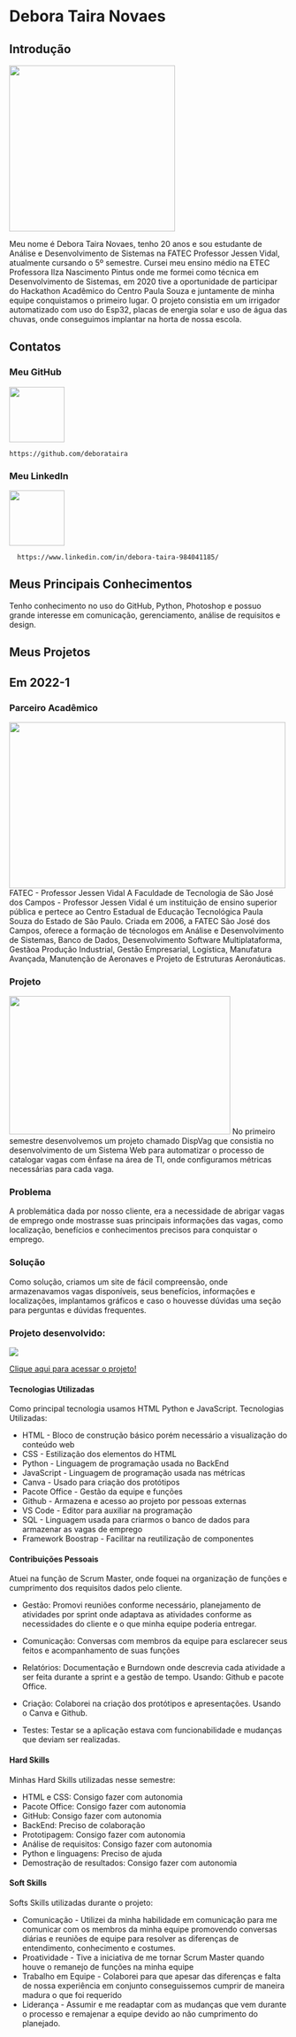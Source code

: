 # Debora Taira Novaes

## Introdução

<img src="https://github.com/deborataira/IMAGENS/blob/main/foto.jpg" height="300" width="300"> 

  Meu nome é Debora Taira Novaes, tenho 20 anos e sou estudante de Análise e Desenvolvimento de Sistemas na FATEC Professor Jessen Vidal, atualmente cursando o 5º semestre. Cursei meu ensino médio na ETEC Professora Ilza Nascimento Pintus onde me formei como técnica em Desenvolvimento de Sistemas, em 2020 tive a oportunidade de participar do Hackathon Acadêmico do Centro Paula Souza e juntamente de minha equipe conquistamos o primeiro lugar.
O projeto consistia em um irrigador automatizado com uso do Esp32, placas de energia solar e uso de água das chuvas, onde conseguimos implantar na horta de nossa escola. 


## Contatos
### Meu GitHub
<img src ="https://github.com/deborataira/IMAGENS/blob/main/github.png" height="100" widht="100">

    
    https://github.com/deborataira
### Meu LinkedIn
<img src ="https://github.com/deborataira/IMAGENS/blob/main/linkedin.png" height="100" widht="100">   

      
      https://www.linkedin.com/in/debora-taira-984041185/

## Meus Principais Conhecimentos
Tenho conhecimento no uso do GitHub, Python, Photoshop e possuo grande interesse em comunicação, gerenciamento, análise de requisitos e design.


## Meus Projetos

## Em 2022-1
### Parceiro Acadêmico
<img src="https://github.com/deborataira/IMAGENS/blob/main/fatec.jpg" height="300" width="500"> 
FATEC - Professor Jessen Vidal
A Faculdade de Tecnologia de São José dos Campos - Professor Jessen Vidal é um instituição de ensino superior pública e pertece ao Centro Estadual de Educação Tecnológica Paula Souza do Estado de São Paulo. Criada em 2006, a FATEC São José dos Campos, oferece a formação de técnologos em Análise e Desenvolvimento de Sistemas, Banco de Dados, Desenvolvimento Software Multiplataforma, Gestãoa Produção Industrial, Gestão Empresarial, Logística, Manufatura Avançada, Manutenção de Aeronaves e Projeto de Estruturas Aeronáuticas. 

### Projeto
<img src="https://github.com/deborataira/IMAGENS/blob/main/Logo---DISPVAG.png" height="250" width="400"> 
No primeiro semestre desenvolvemos um projeto chamado DispVag que consistia no desenvolvimento de um Sistema Web para automatizar o processo de catalogar vagas com ênfase na área de TI, onde configuramos métricas necessárias para cada vaga.

### Problema
A problemática dada por nosso cliente, era a necessidade de abrigar vagas de emprego onde mostrasse suas principais informações das vagas, como localização, benefícios e conhecimentos precisos para conquistar o emprego.

### Solução
Como solução, criamos um site de fácil compreensão, onde armazenavamos vagas disponíveis, seus benefícios, informações e localizações, implantamos gráficos e caso o houvesse dúvidas uma seção para perguntas e dúvidas frequentes. 

### Projeto desenvolvido: 

<img src="https://github.com/deborataira/IMAGENS/blob/main/video3sprint3%20(1).gif"> 

[Clique aqui para acessar o projeto!](https://github.com/TechForce-ADS/DispVag.git)

#### Tecnologias Utilizadas
Como principal tecnologia usamos HTML Python e JavaScript.
Tecnologias Utilizadas:
- HTML - Bloco de construção básico porém necessário a visualização do conteúdo web
- CSS - Estilização dos elementos do HTML
- Python - Linguagem de programação usada no BackEnd
- JavaScript - Linguagem de programação usada nas métricas
- Canva - Usado para criação dos protótipos
- Pacote Office - Gestão da equipe e funções
- Github - Armazena e acesso ao projeto por pessoas externas 
- VS Code - Editor para auxiliar na programação
- SQL - Linguagem usada para criarmos o banco de dados para armazenar as vagas de emprego
- Framework Boostrap - Facilitar na reutilização de componentes 


#### Contribuições Pessoais
Atuei na função de Scrum Master, onde foquei na organização de funções e cumprimento dos requisitos dados pelo cliente. 

-  Gestão: Promovi reuniões conforme necessário, planejamento de atividades por sprint onde adaptava as atividades conforme as necessidades do cliente e o que minha equipe poderia entregar.

- Comunicação: Conversas com membros da equipe para esclarecer seus feitos e acompanhamento de suas funções

- Relatórios: Documentação e Burndown onde descrevia cada atividade a ser feita durante a sprint e a gestão de tempo. Usando: Github e pacote Office. 

- Criação: Colaborei na criação dos protótipos e apresentações. Usando o Canva e Github.

- Testes: Testar se a aplicação estava com funcionabilidade e mudanças que deviam ser realizadas. 

#### Hard Skills
Minhas Hard Skills utilizadas nesse semestre:
- HTML e CSS: Consigo fazer com autonomia
- Pacote Office: Consigo fazer com autonomia
- GitHub: Consigo fazer com autonomia
- BackEnd: Preciso de colaboração
- Prototipagem: Consigo fazer com autonomia
- Análise de requisitos: Consigo fazer com autonomia
- Python e linguagens: Preciso de ajuda
- Demostração de resultados: Consigo fazer com autonomia 

#### Soft Skills
Softs Skills utilizadas durante o projeto:
- Comunicação - Utilizei da minha habilidade em comunicação para me comunicar com os membros da minha equipe promovendo conversas diárias e reuniões de equipe para resolver as diferenças de entendimento, conhecimento e costumes. 
- Proatividade - Tive a iniciativa de me tornar Scrum Master quando houve o remanejo de funções na minha equipe
- Trabalho em Equipe - Colaborei para que apesar das diferenças e falta de nossa experiência em conjunto conseguissemos cumprir de maneira madura o que foi requerido
- Liderança - Assumir e me readaptar com as mudanças que vem durante o processo e remajenar a equipe devido ao não cumprimento do planejado. 





